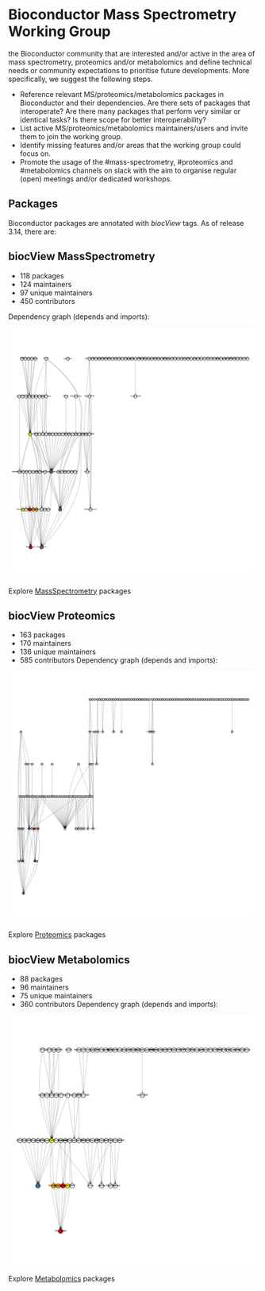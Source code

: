 # Bioconductor Mass Spectrometry Working Group


the Bioconductor community that are interested and/or active in the
area of mass spectrometry, proteomics and/or metabolomics and define
technical needs or community expectations to prioritise future
developments. More specifically, we suggest the following steps.

- Reference relevant MS/proteomics/metabolomics packages in
  Bioconductor and their dependencies. Are there sets of packages that
  interoperate? Are there many packages that perform very similar or
  identical tasks? Is there scope for better interoperability?
- List active MS/proteomics/metabolomics maintainers/users and invite
  them to join the working group.
- Identify missing features and/or areas that the working group could
  focus on.
- Promote the usage of the #mass-spectrometry, #proteomics and
  #metabolomics channels on slack with the aim to organise regular
  (open) meetings and/or dedicated workshops.






## Packages

Bioconductor packages are annotated with *biocView* tags. As of
release 3.14, there are:

## biocView  MassSpectrometry 
-  118  packages 
-  124  maintainers 
-  97  unique maintainers 
-  450  contributors 

Dependency graph (depends and imports):

![plot of chunk unnamed-chunk-1](./figs/ms_deps.svg)

Explore [MassSpectrometry](https://bioconductor.org/packages/release/BiocViews.html#___MassSpectrometry) packages


## biocView  Proteomics 
-  163  packages 
-  170  maintainers 
-  136  unique maintainers 
-  585  contributors 
Dependency graph (depends and imports):

![plot of chunk unnamed-chunk-2](./figs/prot_deps.svg)

Explore [Proteomics](https://bioconductor.org/packages/release/BiocViews.html#___Proteomics) packages

## biocView  Metabolomics 
-  88  packages 
-  96  maintainers 
-  75  unique maintainers 
-  360  contributors 
Dependency graph (depends and imports):

![plot of chunk unnamed-chunk-3](./figs/metabo_deps.svg)

Explore [Metabolomics](https://bioconductor.org/packages/release/BiocViews.html#___Metabolomics) packages
